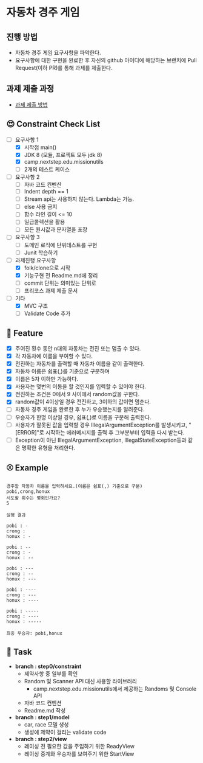 # 자동차 경주 게임
## 진행 방법
* 자동차 경주 게임 요구사항을 파악한다.
* 요구사항에 대한 구현을 완료한 후 자신의 github 아이디에 해당하는 브랜치에 Pull Request(이하 PR)를 통해 과제를 제출한다.

## 과제 제출 과정
* [과제 제출 방법](https://github.com/next-step/nextstep-docs/tree/master/precourse)

## 😍 Constraint Check List
* [ ] 요구사항 1
    * [x] 시작점 main()
    * [x] JDK 8 (모듈, 프로젝트 모두 jdk 8)
    * [x] camp.nextstep.edu.missionutils
    * [ ] 2개의 테스트 케이스
* [ ] 요구사항 2
    * [ ] 자바 코드 컨벤션
    * [ ] Indent depth == 1
    * [ ] Stream api는 사용하지 않는다. Lambda는 가능.
    * [ ] else 사용 금지
    * [ ] 함수 라인 길이 <= 10
    * [ ] 일급콜렉션을 활용
    * [ ] 모든 원시값과 문자열을 포장
* [ ] 요구사항 3
    * [ ] 도메인 로직에 단위테스트를 구현
    * [ ] Junit 학습하기
* [ ] 과제진행 요구사항
    * [x] folk/clone으로 시작
    * [x] 기능구현 전 Readme.md에 정리
    * [ ] commit 단위는 의미있는 단위로
    * [ ] 프리코스 과제 제출 문서
* [ ] 기타
    * [x] MVC 구조
    * [ ] Validate Code 추가

## 🍔 Feature
* [x] 주어진 횟수 동안 n대의 자동차는 전진 또는 멈출 수 있다.
* [x] 각 자동차에 이름을 부여할 수 있다.
* [x] 전진하는 자동차를 출력할 때 자동차 이름을 같이 출력한다.
* [x] 자동차 이름은 쉼표(,)를 기준으로 구분하며 
* [x] 이름은 5자 이하만 가능하다.
* [x] 사용자는 몇번의 이동을 할 것인지를 입력할 수 있어야 한다.
* [x] 전진하는 조건은 0에서 9 사이에서 random값을 구한다.
* [x] random값이 4이상일 경우 전진하고, 3이하의 값이면 멈춘다.
* [ ] 자동차 경주 게임을 완료한 후 누가 우승했는지를 알려준다.
* [ ] 우승자가 한명 이상일 경우, 쉼표(,)로 이름을 구분해 출력한다.
* [ ] 사용자가 잘못된 값을 입력할 경우 IllegalArgumentException를 발생시키고,
  "[ERROR]"로 시작하는 에러메시지를 출력 후 그부분부터 입력을 다시 받는다.
* [ ] Exception이 아닌 IllegalArgumentException, IllegalStateException등과 같은 
  명확한 유형을 처리한다.

## ⚾️ Example
```
경주할 자동차 이름을 입력하세요.(이름은 쉼표(,) 기준으로 구분)
pobi,crong,honux
시도할 회수는 몇회인가요?
5

실행 결과

pobi : -
crong : 
honux : -

pobi : --
crong : -
honux : --

pobi : ---
crong : --
honux : ---

pobi : ----
crong : ---
honux : ----

pobi : -----
crong : ----
honux : -----

최종 우승자: pobi,honux
```

## 🐯 Task
* **branch : step0/constraint**
  * 제약사항 중 일부를 확인
  * Random 및 Scanner API 대신 사용할 라이브러리
    * camp.nextstep.edu.missionutils에서 제공하는 Randoms 및 Console API
  * 자바 코드 컨벤션
  * Readme.md 작성
* **branch : step1/model**
  * car, race 모델 생성
  * 생성에 제약이 걸리는 validate code
* **branch : step2/view**
  * 레이싱 전 필요한 값을 주입하기 위한 ReadyView
  * 레이싱 중계와 우승자를 보여주기 위한 StartView
  